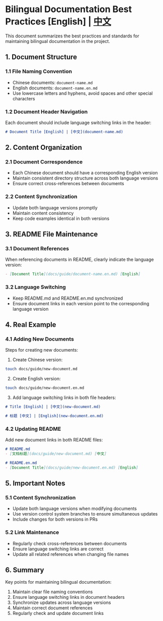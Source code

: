# Bilingual Documentation Best Practices [English] | [中文](bilingual-docs-best-practices.md)

This document summarizes the best practices and standards for maintaining bilingual documentation in the project.

## 1. Document Structure

### 1.1 File Naming Convention

- Chinese documents: `document-name.md`
- English documents: `document-name.en.md`
- Use lowercase letters and hyphens, avoid spaces and other special characters

### 1.2 Document Header Navigation

Each document should include language switching links in the header:

```markdown
# Document Title [English] | [中文](document-name.md)
```

## 2. Content Organization

### 2.1 Document Correspondence

- Each Chinese document should have a corresponding English version
- Maintain consistent directory structure across both language versions
- Ensure correct cross-references between documents

### 2.2 Content Synchronization

- Update both language versions promptly
- Maintain content consistency
- Keep code examples identical in both versions

## 3. README File Maintenance

### 3.1 Document References

When referencing documents in README, clearly indicate the language version:

```markdown
- [Document Title](docs/guide/document-name.en.md) [English]
```

### 3.2 Language Switching

- Keep README.md and README.en.md synchronized
- Ensure document links in each version point to the corresponding language version

## 4. Real Example

### 4.1 Adding New Documents

Steps for creating new documents:

1. Create Chinese version:
```bash
touch docs/guide/new-document.md
```

2. Create English version:
```bash
touch docs/guide/new-document.en.md
```

3. Add language switching links in both file headers:
```markdown
# Title [English] | [中文](new-document.md)
```
```markdown
# 标题 [中文] | [English](new-document.en.md)
```

### 4.2 Updating README

Add new document links in both README files:

```markdown
# README.md
- [文档标题](docs/guide/new-document.md) [中文]

# README.en.md
- [Document Title](docs/guide/new-document.en.md) [English]
```

## 5. Important Notes

### 5.1 Content Synchronization

- Update both language versions when modifying documents
- Use version control system branches to ensure simultaneous updates
- Include changes for both versions in PRs

### 5.2 Link Maintenance

- Regularly check cross-references between documents
- Ensure language switching links are correct
- Update all related references when changing file names

## 6. Summary

Key points for maintaining bilingual documentation:
1. Maintain clear file naming conventions
2. Ensure language switching links in document headers
3. Synchronize updates across language versions
4. Maintain correct document references
5. Regularly check and update document links
